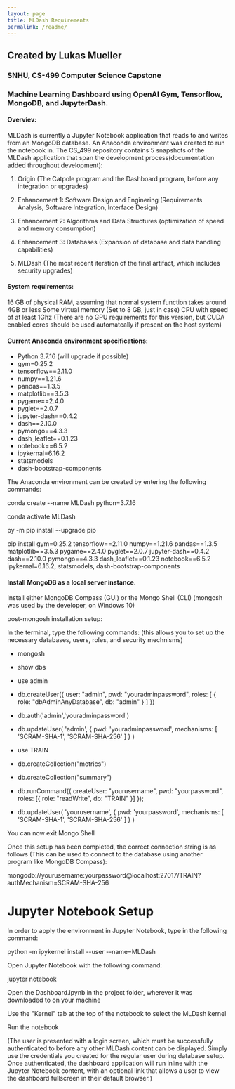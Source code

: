 ```yaml
---
layout: page
title: MLDash Requirements
permalink: /readme/
---
```


## Created by Lukas Mueller

### SNHU, CS-499 Computer Science Capstone 

### Machine Learning Dashboard using OpenAI Gym, Tensorflow, MongoDB, and JupyterDash. 


#### Overviev: 
MLDash is currently a Jupyter Notebook application that reads to and writes from an MongoDB database. 
An Anaconda environment was created to run the notebook in. The CS_499 repository contains 5 snapshots of the MLDash
application that span the development process(documentation added throughout development):

1. Origin (The Catpole program and the Dashboard program, before any integration or upgrades)
 
2. Enhancement 1: Software Design and Enginering (Requirements Analysis, Software Integration, Interface Design)
 
3. Enhancement 2: Algorithms and Data Structures (optimization of speed and memory consumption)
 
4. Enhancement 3: Databases (Expansion of database and data handling capabilities)
 
5. MLDash (The most recent iteration of the final artifact, which includes security upgrades)



#### System requirements:

16 GB of physical RAM, assuming that normal system function takes around 4GB or less
Some virtual memory (Set to 8 GB, just in case)
CPU with speed of at least 1Ghz 
(There are no GPU requirements for this version, but CUDA enabled cores should be used automatcally if present on the host system)


#### Current Anaconda environment specifications:

* Python 3.7.16 (will upgrade if possible)
* gym=0.25.2
* tensorflow==2.11.0
* numpy==1.21.6
* pandas==1.3.5
* matplotlib==3.5.3
* pygame==2.4.0
* pyglet==2.0.7
* jupyter-dash==0.4.2
* dash==2.10.0
* pymongo==4.3.3
* dash_leaflet==0.1.23
* notebook==6.5.2
* ipykernal=6.16.2
* statsmodels
* dash-bootstrap-components

The Anaconda environment can be created by entering the following commands:

conda create --name MLDash python=3.7.16

conda activate MLDash

py -m pip install --upgrade pip

pip install gym=0.25.2 tensorflow==2.11.0 numpy==1.21.6 pandas==1.3.5 matplotlib==3.5.3 pygame==2.4.0 pyglet==2.0.7 jupyter-dash==0.4.2 dash==2.10.0 pymongo==4.3.3 dash_leaflet==0.1.23 notebook==6.5.2 ipykernal=6.16.2, statsmodels, dash-bootstrap-components


#### Install MongoDB as a local server instance. 

Install either MongoDB Compass (GUI) or the Mongo Shell (CLI) (mongosh was used by the developer, on Windows 10)

post-mongosh installation setup:

In the terminal, type the following commands:
(this allows you to set up the necessary databases, users, roles, and security mechnisms)
* mongosh
* show dbs
* use admin

* db.createUser({
  user: "admin",
  pwd: "youradminpassword",
  roles: [ { role: "dbAdminAnyDatabase", db: "admin" } ]
})

* db.auth('admin','youradminpassword')

* db.updateUser(
  'admin',
  {
    pwd: 'youradminpassword',
    mechanisms: [ 'SCRAM-SHA-1', 'SCRAM-SHA-256' ] 
 }
)

* use TRAIN
* db.createCollection("metrics")
* db.createCollection("summary")

* db.runCommand({ 
  createUser: "yourusername",
  pwd: "yourpassword",
  roles: [{ role: "readWrite", db: "TRAIN" }]
});

* db.updateUser(
  'yourusername',
  {
    pwd: 'yourpassword',
    mechanisms: [ 'SCRAM-SHA-1', 'SCRAM-SHA-256' ] 
 }
)

You can now exit Mongo Shell

Once this setup has been completed, the correct connection string is as follows
(This can be used to connect to the database using another program like MongoDB Compass):

mongodb://yourusername:yourpassword@localhost:27017/TRAIN?authMechanism=SCRAM-SHA-256


# Jupyter Notebook Setup

In order to apply the environment in Jupyter Notebook, type in the following command:

python -m ipykernel install --user --name=MLDash


Open Jupyter Notebook with the following command:

jupyter notebook


Open the Dashboard.ipynb in the project folder, wherever it was downloaded to on your machine


Use the "Kernel" tab at the top of the notebook to select the MLDash kernel


Run the notebook

(The user is presented with a login screen, which must be successfully authenticated to before any other MLDash content can be displayed. Simply use the credentials you created for the regular user during database setup. Once authenticated, the dashboard application will run inline with the Jupyter Notebook content, with an optional link that allows a user to view the dashboard fullscreen in their default browser.)
